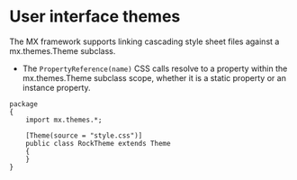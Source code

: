 # User interface themes

The MX framework supports linking cascading style sheet files against a mx.themes.Theme subclass.

- The `PropertyReference(name)` CSS calls resolve to a property within the mx.themes.Theme subclass scope, whether it is a static property or an instance property.

```as3
package
{
    import mx.themes.*;

    [Theme(source = "style.css")]
    public class RockTheme extends Theme
    {
    }
}
```